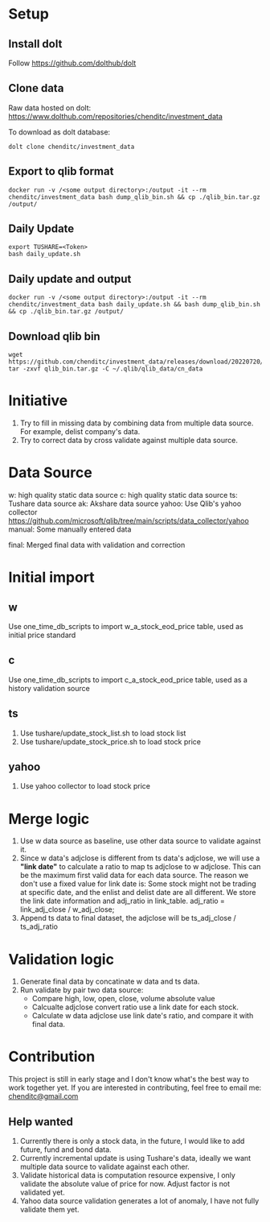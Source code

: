 # Setup
## Install dolt
Follow https://github.com/dolthub/dolt

## Clone data

Raw data hosted on dolt: https://www.dolthub.com/repositories/chenditc/investment_data

To download as dolt database:

`dolt clone chenditc/investment_data`

## Export to qlib format
```
docker run -v /<some output directory>:/output -it --rm chenditc/investment_data bash dump_qlib_bin.sh && cp ./qlib_bin.tar.gz /output/
```

## Daily Update
```
export TUSHARE=<Token>
bash daily_update.sh
```

## Daily update and output
```
docker run -v /<some output directory>:/output -it --rm chenditc/investment_data bash daily_update.sh && bash dump_qlib_bin.sh && cp ./qlib_bin.tar.gz /output/
```

## Download qlib bin
```
wget https://github.com/chenditc/investment_data/releases/download/20220720/qlib_bin.tar.gz
tar -zxvf qlib_bin.tar.gz -C ~/.qlib/qlib_data/cn_data
```

# Initiative
1. Try to fill in missing data by combining data from multiple data source. For example, delist company's data.
2. Try to correct data by cross validate against multiple data source.

# Data Source

w: high quality static data source 
c: high quality static data source
ts: Tushare data source
ak: Akshare data source
yahoo: Use Qlib's yahoo collector https://github.com/microsoft/qlib/tree/main/scripts/data_collector/yahoo
manual: Some manually entered data

final: Merged final data with validation and correction

# Initial import 

## w
Use one_time_db_scripts to import w_a_stock_eod_price table, used as initial price standard

## c
Use one_time_db_scripts to import c_a_stock_eod_price table, used as a history validation source

## ts
1. Use tushare/update_stock_list.sh to load stock list
2. Use tushare/update_stock_price.sh to load stock price

## yahoo
1. Use yahoo collector to load stock price

# Merge logic
1. Use w data source as baseline, use other data source to validate against it.
2. Since w data's adjclose is different from ts data's adjclose, we will use a **"link date"** to calculate a ratio to map ts adjclose to w adjclose. This can be the maximum first valid data for each data source. The reason we don't use a fixed value for link date is: Some stock might not be trading at specific date, and the enlist and delist date are all different. We store the link date information and adj_ratio in link_table. adj_ratio = link_adj_close / w_adj_close;
3. Append ts data to final dataset, the adjclose will be ts_adj_close / ts_adj_ratio

# Validation logic
1. Generate final data by concatinate w data and ts data.
2. Run validate by pair two data source:
   - Compare high, low, open, close, volume absolute value
   - Calcualte adjclose convert ratio use a link date for each stock.
   - Calculate w data adjclose use link date's ratio, and compare it with final data.

# Contribution
This project is still in early stage and I don't know what's the best way to work together yet. If you are interested in contributing, feel free to email me: chenditc@gmail.com

## Help wanted
1. Currently there is only a stock data, in the future, I would like to add future, fund and bond data.
2. Currently incremental update is using Tushare's data, ideally we want multiple data source to validate against each other.
3. Validate historical data is computation resource expensive, I only validate the absolute value of price for now. Adjust factor is not validated yet.
4. Yahoo data source validation generates a lot of anomaly, I have not fully validate them yet.
